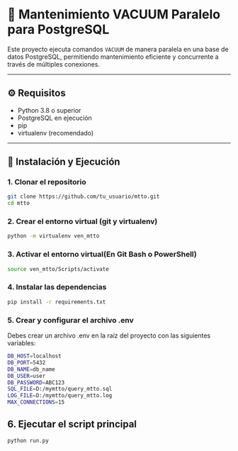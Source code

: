 # 🧹 Mantenimiento VACUUM Paralelo para PostgreSQL

Este proyecto ejecuta comandos `VACUUM` de manera paralela en una base de datos PostgreSQL, permitiendo mantenimiento eficiente y concurrente a través de múltiples conexiones.

---

## ⚙️ Requisitos

- Python 3.8 o superior
- PostgreSQL en ejecución
- pip
- virtualenv (recomendado)

---

## 🔧 Instalación y Ejecución

### 1. Clonar el repositorio

```bash
git clone https://github.com/tu_usuario/mtto.git
cd mtto
```

### 2. Crear el entorno virtual (git y virtualenv) 

```bash
python -m virtualenv ven_mtto
```

### 3. Activar el entorno virtual(En Git Bash o PowerShell)
```bash
source ven_mtto/Scripts/activate
```

### 4. Instalar las dependencias
```bash
pip install -r requirements.txt
```

### 5. Crear y configurar el archivo .env

Debes crear un archivo .env en la raíz del proyecto con las siguientes variables:

```bash
DB_HOST=localhost
DB_PORT=5432
DB_NAME=db_name
DB_USER=user
DB_PASSWORD=ABC123
SQL_FILE=D:/mymtto/query_mtto.sql
LOG_FILE=D:/mymtto/query_mtto.log
MAX_CONNECTIONS=15
```

## 6. Ejecutar el script principal

```bash
python run.py
```